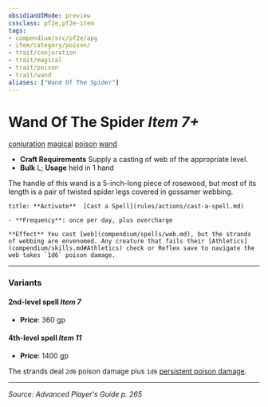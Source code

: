 ```yaml
---
obsidianUIMode: preview
cssclass: pf2e,pf2e-item
tags:
- compendium/src/pf2e/apg
- item/category/poison/
- trait/conjuration
- trait/magical
- trait/poison
- trait/wand
aliases: ["Wand Of The Spider"]
---
```

# Wand Of The Spider *Item 7+*  
[conjuration](conjuration.md "Conjuration School Trait")  [magical](magical.md "Magical Item Trait")  [poison](Reference/Rules/Traits/poison.md "Poison Effect Trait")  [wand](wand.md "Wand Item Trait")  

- **Craft Requirements** Supply a casting of web of the appropriate level.
- **Bulk** L; **Usage** held in 1 hand

The handle of this wand is a 5-inch-long piece of rosewood, but most of its length is a pair of twisted spider legs covered in gossamer webbing.

```ad-embed-ability
title: **Activate**  [Cast a Spell](rules/actions/cast-a-spell.md)

- **Frequency**: once per day, plus overcharge

**Effect** You cast [web](compendium/spells/web.md), but the strands of webbing are envenomed. Any creature that fails their [Athletics](compendium/skills.md#Athletics) check or Reflex save to navigate the web takes `1d6` poison damage.
```

---

### Variants

#### 2nd-level spell *Item 7*

- **Price**: 360 gp

#### 4th-level spell *Item 11*

- **Price**: 1400 gp

The strands deal `2d6` poison damage plus `1d6` [persistent poison damage](conditions.md#Persistent%20Damage).

---
*Source: Advanced Player's Guide p. 265*